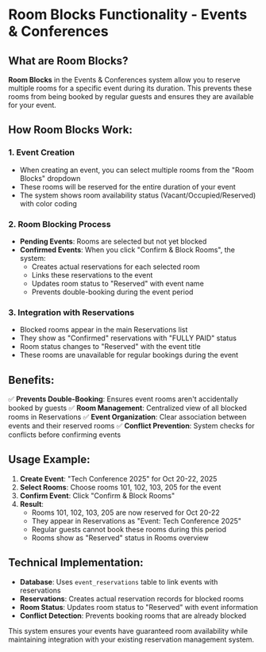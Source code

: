 # Room Blocks Functionality - Events & Conferences

## What are Room Blocks?

**Room Blocks** in the Events & Conferences system allow you to reserve multiple rooms for a specific event during its duration. This prevents these rooms from being booked by regular guests and ensures they are available for your event.

## How Room Blocks Work:

### 1. **Event Creation**
- When creating an event, you can select multiple rooms from the "Room Blocks" dropdown
- These rooms will be reserved for the entire duration of your event
- The system shows room availability status (Vacant/Occupied/Reserved) with color coding

### 2. **Room Blocking Process**
- **Pending Events**: Rooms are selected but not yet blocked
- **Confirmed Events**: When you click "Confirm & Block Rooms", the system:
  - Creates actual reservations for each selected room
  - Links these reservations to the event
  - Updates room status to "Reserved" with event name
  - Prevents double-booking during the event period

### 3. **Integration with Reservations**
- Blocked rooms appear in the main Reservations list
- They show as "Confirmed" reservations with "FULLY PAID" status
- Room status changes to "Reserved" with the event title
- These rooms are unavailable for regular bookings during the event

## Benefits:

✅ **Prevents Double-Booking**: Ensures event rooms aren't accidentally booked by guests
✅ **Room Management**: Centralized view of all blocked rooms in Reservations
✅ **Event Organization**: Clear association between events and their reserved rooms
✅ **Conflict Prevention**: System checks for conflicts before confirming events

## Usage Example:

1. **Create Event**: "Tech Conference 2025" for Oct 20-22, 2025
2. **Select Rooms**: Choose rooms 101, 102, 103, 205 for the event
3. **Confirm Event**: Click "Confirm & Block Rooms"
4. **Result**: 
   - Rooms 101, 102, 103, 205 are now reserved for Oct 20-22
   - They appear in Reservations as "Event: Tech Conference 2025"
   - Regular guests cannot book these rooms during this period
   - Rooms show as "Reserved" status in Rooms overview

## Technical Implementation:

- **Database**: Uses `event_reservations` table to link events with reservations
- **Reservations**: Creates actual reservation records for blocked rooms
- **Room Status**: Updates room status to "Reserved" with event information
- **Conflict Detection**: Prevents booking rooms that are already blocked

This system ensures your events have guaranteed room availability while maintaining integration with your existing reservation management system.

